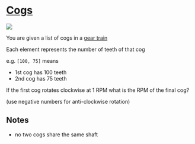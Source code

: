 # [Cogs](https://www.codewars.com/kata/cogs "https://www.codewars.com/kata/59e1b9ce7997cbecb9000014")

![](https://bestanimations.com/Science/Gears/loadinggears/loading-gears-animation-6-4.gif)

You are given a list of cogs in a <a href ="https://en.wikipedia.org/wiki/Gear_train">gear train</a>

Each element represents the number of teeth of that cog

e.g. `[100, 75]` means

* 1st cog has 100 teeth
* 2nd cog has 75 teeth

If the first cog rotates clockwise at 1 RPM what is the RPM of the final cog?

(use negative numbers for anti-clockwise rotation)

## Notes

* no two cogs share the same shaft